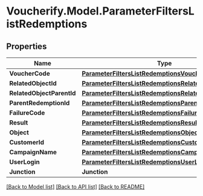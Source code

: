 # Voucherify.Model.ParameterFiltersListRedemptions

## Properties

Name | Type | Description | Notes
------------ | ------------- | ------------- | -------------
**VoucherCode** | [**ParameterFiltersListRedemptionsVoucherCode**](ParameterFiltersListRedemptionsVoucherCode.md) |  | [optional] 
**RelatedObjectId** | [**ParameterFiltersListRedemptionsRelatedObjectId**](ParameterFiltersListRedemptionsRelatedObjectId.md) |  | [optional] 
**RelatedObjectParentId** | [**ParameterFiltersListRedemptionsRelatedObjectParentId**](ParameterFiltersListRedemptionsRelatedObjectParentId.md) |  | [optional] 
**ParentRedemptionId** | [**ParameterFiltersListRedemptionsParentRedemptionId**](ParameterFiltersListRedemptionsParentRedemptionId.md) |  | [optional] 
**FailureCode** | [**ParameterFiltersListRedemptionsFailureCode**](ParameterFiltersListRedemptionsFailureCode.md) |  | [optional] 
**Result** | [**ParameterFiltersListRedemptionsResult**](ParameterFiltersListRedemptionsResult.md) |  | [optional] 
**Object** | [**ParameterFiltersListRedemptionsObject**](ParameterFiltersListRedemptionsObject.md) |  | [optional] 
**CustomerId** | [**ParameterFiltersListRedemptionsCustomerId**](ParameterFiltersListRedemptionsCustomerId.md) |  | [optional] 
**CampaignName** | [**ParameterFiltersListRedemptionsCampaignName**](ParameterFiltersListRedemptionsCampaignName.md) |  | [optional] 
**UserLogin** | [**ParameterFiltersListRedemptionsUserLogin**](ParameterFiltersListRedemptionsUserLogin.md) |  | [optional] 
**Junction** | **Junction** |  | [optional] 

[[Back to Model list]](../README.md#documentation-for-models) [[Back to API list]](../README.md#documentation-for-api-endpoints) [[Back to README]](../README.md)

